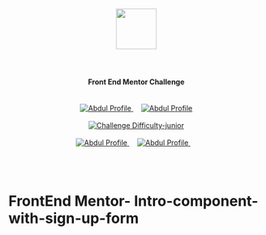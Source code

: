 <h1 align="center"><img src="https://github.com/0xabdul/Interactive-Rating-Component/assets/119418867/fa658c7b-4913-468f-aec0-b3aa8409aa22" height="80px"></img></h1><br>
<h4 align="center" color="blue">Front End Mentor Challenge</h4><br>
<div align="center">
  <a href="https://www.frontendmentor.io/profile/0xAbdul">
    <img src="https://img.shields.io/badge/Profile-0xAbdul-fefefe?style=for-the-badge&logo=frontendmentor" alt="Abdul Profile">
  </a> &nbsp;&nbsp;&nbsp;
  <a href="https://www.frontendmentor.io/profile/0xAbdul">
    <img src="https://img.shields.io/badge/Status-Completed-90EE90?style=for-the-badge&logo=frontendmentor" alt="Abdul Profile">
  </a><br><br>
  <a href="https://www.frontendmentor.io/challenges?difficulties=2"  >
    <img src="https://img.shields.io/badge/Difficulty-newbie-87CEEB?style=for-the-badge&logo=frontendmentor" alt="Challenge Difficulty-junior">
  </a>
</div>
<br />
<div align="center">
    <a href="https://www.frontendmentor.io/profile/0xAbdul">
    <img src="https://img.shields.io/badge/Type-Free-000080?style=for-the-badge&logo=frontendmentor" alt="Abdul Profile">
  </a> &nbsp;&nbsp;&nbsp;
  <a href="https://www.frontendmentor.io/profile/0xAbdul">
    <img src="https://img.shields.io/badge/Languages-HTML & CSS & js-800080?style=for-the-badge&logo=frontendmentor" alt="Abdul Profile">
  </a> &nbsp;&nbsp;&nbsp;<br><br><br>
</div><br>

# FrontEnd Mentor- Intro-component-with-sign-up-form<br>

